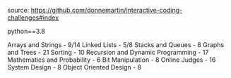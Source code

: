 source: https://github.com/donnemartin/interactive-coding-challenges#index

python==3.8

Arrays and Strings - 9/14
Linked Lists - 5/8
Stacks and Queues - 8
Graphs and Trees - 21
Sorting - 10
Recursion and Dynamic Programming - 17
Mathematics and Probability - 6
Bit Manipulation - 8
Online Judges - 16
System Design - 8
Object Oriented Design - 8
